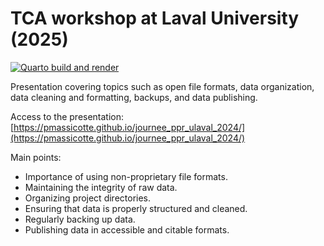 # TCA workshop at Laval University (2025)

<!-- TODO: Replace with proper link-->

[![Quarto build and render](https://github.com/PMassicotte/journee_ppr_ulaval_2024/actions/workflows/pages/pages-build-deployment/badge.svg)](https://github.com/PMassicotte/journee_ppr_ulaval_2024/actions/workflows/pages/pages-build-deployment)

Presentation covering topics such as open file formats, data organization, data cleaning and formatting, backups, and data publishing.

<!-- TODO: Add a link to the presentation -->

Access to the presentation: [https://pmassicotte.github.io/journee_ppr_ulaval_2024/](https://pmassicotte.github.io/journee_ppr_ulaval_2024/)

Main points:

- Importance of using non-proprietary file formats.
- Maintaining the integrity of raw data.
- Organizing project directories.
- Ensuring that data is properly structured and cleaned.
- Regularly backing up data.
- Publishing data in accessible and citable formats.
